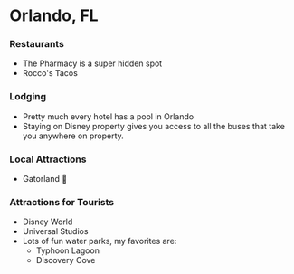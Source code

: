 # Orlando, FL

### Restaurants

- The Pharmacy is a super hidden spot
- Rocco's Tacos

### Lodging

- Pretty much every hotel has a pool in Orlando
- Staying on Disney property gives you access to all the buses that take you anywhere on property.

### Local Attractions

- Gatorland :crocodile:

### Attractions for Tourists

- Disney World
- Universal Studios
- Lots of fun water parks, my favorites are:
  - Typhoon Lagoon
  - Discovery Cove
